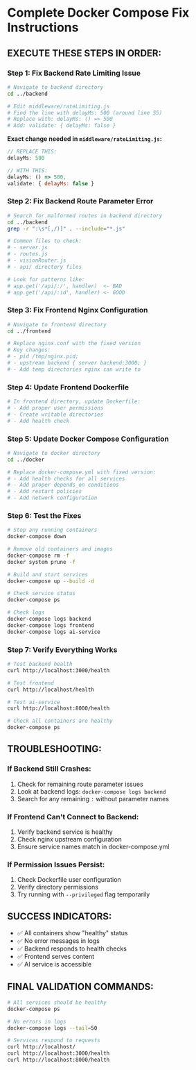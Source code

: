 # Complete Docker Compose Fix Instructions

## EXECUTE THESE STEPS IN ORDER:

### Step 1: Fix Backend Rate Limiting Issue
```bash
# Navigate to backend directory
cd ../backend

# Edit middleware/rateLimiting.js
# Find the line with delayMs: 500 (around line 55)
# Replace with: delayMs: () => 500
# Add: validate: { delayMs: false }
```

**Exact change needed in `middleware/rateLimiting.js`:**
```javascript
// REPLACE THIS:
delayMs: 500

// WITH THIS:
delayMs: () => 500,
validate: { delayMs: false }
```

### Step 2: Fix Backend Route Parameter Error
```bash
# Search for malformed routes in backend directory
cd ../backend
grep -r ":\s*[,/)]" . --include="*.js"

# Common files to check:
# - server.js
# - routes.js  
# - visionRouter.js
# - api/ directory files

# Look for patterns like:
# app.get('/api/:/', handler)  <- BAD
# app.get('/api/:id', handler) <- GOOD
```

### Step 3: Fix Frontend Nginx Configuration
```bash
# Navigate to frontend directory
cd ../frontend

# Replace nginx.conf with the fixed version
# Key changes:
# - pid /tmp/nginx.pid;
# - upstream backend { server backend:3000; }
# - Add temp directories nginx can write to
```

### Step 4: Update Frontend Dockerfile
```bash
# In frontend directory, update Dockerfile:
# - Add proper user permissions
# - Create writable directories
# - Add health check
```

### Step 5: Update Docker Compose Configuration
```bash
# Navigate to docker directory
cd ../docker

# Replace docker-compose.yml with fixed version:
# - Add health checks for all services
# - Add proper depends_on conditions
# - Add restart policies
# - Add network configuration
```

### Step 6: Test the Fixes
```bash
# Stop any running containers
docker-compose down

# Remove old containers and images
docker-compose rm -f
docker system prune -f

# Build and start services
docker-compose up --build -d

# Check service status
docker-compose ps

# Check logs
docker-compose logs backend
docker-compose logs frontend
docker-compose logs ai-service
```

### Step 7: Verify Everything Works
```bash
# Test backend health
curl http://localhost:3000/health

# Test frontend
curl http://localhost/health

# Test ai-service
curl http://localhost:8000/health

# Check all containers are healthy
docker-compose ps
```

## TROUBLESHOOTING:

### If Backend Still Crashes:
1. Check for remaining route parameter issues
2. Look at backend logs: `docker-compose logs backend`
3. Search for any remaining `:` without parameter names

### If Frontend Can't Connect to Backend:
1. Verify backend service is healthy
2. Check nginx upstream configuration
3. Ensure service names match in docker-compose.yml

### If Permission Issues Persist:
1. Check Dockerfile user configuration
2. Verify directory permissions
3. Try running with `--privileged` flag temporarily

## SUCCESS INDICATORS:
- ✅ All containers show "healthy" status
- ✅ No error messages in logs
- ✅ Backend responds to health checks
- ✅ Frontend serves content
- ✅ AI service is accessible

## FINAL VALIDATION COMMANDS:
```bash
# All services should be healthy
docker-compose ps

# No errors in logs
docker-compose logs --tail=50

# Services respond to requests
curl http://localhost/
curl http://localhost:3000/health
curl http://localhost:8000/health
```